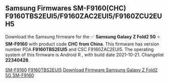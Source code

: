 <h2>Samsung Firmwares SM-F9160(CHC) F9160TBS2EUI5/F9160ZAC2EUI5/F9160ZCU2EUH5</h2>
Download the Samsung firmware for the ✅ <strong>Samsung Galaxy Z Fold2 5G </strong> ⭐ <strong>SM-F9160</strong> with product code <strong>CHC</strong> <strong> from China</strong>. This firmware has version number PDA <strong>F9160TBS2EUI5</strong> and CSC F9160ZAC2EUI5. The operating system of this firmware is Android R , with build date 2021-10-21. Changelist <strong>22340428</strong>.


[SM-F9160](https://samfirm.shop/samsung/model/SM-F9160)
[F9160TBS2EUI5](https://samfirm.shop/samsung/pda/F9160TBS2EUI5)
[Download Firmware Samsung Galaxy Z Fold2 5G SM-F9160](https://samfirm.shop/samsung/firmware/467251)
